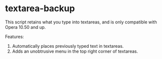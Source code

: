 textarea-backup
===============
This script retains what you type into textareas, and is only compatible with Opera 10.50 and up.

Features:
1. Automatically places previously typed text in textareas.
2. Adds an unobtrusive menu in the top right corner of textareas.
